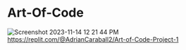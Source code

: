 # Art-Of-Code
![Screenshot 2023-11-14 12 21 44 PM](https://github.com/AdrianCaraballo/Art-Of-Code/assets/150838383/ee48a466-2b9e-44be-a231-023e3c9ee9f2)
https://replit.com/@AdrianCaraball2/Art-of-Code-Project-1
